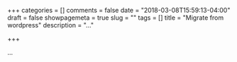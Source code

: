 +++
categories = []
comments = false
date = "2018-03-08T15:59:13-04:00"
draft = false
showpagemeta = true
slug = ""
tags = []
title = "Migrate from wordpress"
description = "..."

+++

...
